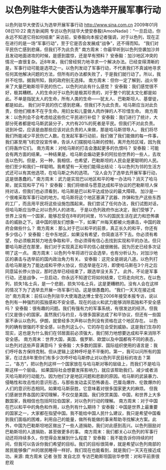# 以色列驻华大使否认为选举开展军事行动

以色列驻华大使否认为选举开展军事行动
http://www.sina.com.cn  2009年01月08日10:22   南方新闻网
专访以色列驻华大使安泰毅(AmosNadai)：“一旦启动，你永远不知道它将如何结束”
采访前，安泰毅向本报记者强调，对于以色列，现在正在进行的是一场“军事行动”，至于它是否会发展成“战争”，还不得而知。
“我们对平民伤亡感到悲痛，但我们不为此负责”
南方周末：你最早听到以色列空袭加沙并且发动地面进攻的时候，是感到震惊，还是早有预料？
安泰毅：加沙地区冲突的情况一直很复杂。近8年来，我们曾经努力地寻求一个解决办法。已经变得清晰的是，军事行动可能是选项之一。以色列发动了军事行动，不代表我们不真诚地寻求任何其他解决问题的方法，但所有的办法都失败了，于是我们就行动了。所以，我并不吃惊。据我所知，我的政府别无选择。
南方周末：但你一定了解到，战火带来了大量巴勒斯坦平民的伤亡。以色列对此有什么感觉？
安泰毅：我们感觉很不好，极其糟糕。人的生命对于以色列是极其珍贵的，对于整个的犹太文化都是如此。不单是指犹太人的生命，所有人类的生命——犹太人、巴勒斯坦人、基督徒，都是如此。
我们对平民的伤亡感到悲痛，但我们不为此负责。哈马斯应当对此负责，但他们根本不在乎生命。用妇女和儿童做人肉炸弹的人不珍惜生命。
南方周末：以色列会不会考虑给这些伤亡平民进行补偿？
安泰毅：我们进行了统计，大部分死者都是哈马斯武装分子，大约有20%的死者是平民。但我们不对此负责。说到补偿，应该是由那些应该对此负责的人来做，那是哈马斯领导人。
我们将尽我们所能减少平民伤亡人数。在发起军事行动前，我们做了我们能做的每一件事，我们甚至用飞机空投宣传单，告诉人们摆脱哈马斯的控制，离开危险区域，因为我们将轰炸它们。
南方周末：对哈马斯的打击会激起更多的仇恨吗？
安泰毅：可能会有两方面的结果。一种结果是，哈马斯会煽动更多的阿拉伯世界的一些人，去攻击以色列。但是，另一种，我相信，也希望，巴勒斯坦的人民会是更聪明的人民。他们至少和我们一样聪明。我希望有一天他们能得出结论：与以色列为邻的生活方式还可以有其他选项，在哈马斯之外的选项。
“没人会为了选举去开展军事行动，这是很愚蠢的。”
南方周末：武力是实现巴以地区和平的唯一办法吗？消灭了哈马斯，就实现和平了吗？
安泰毅：我们将继续与愿意达成和平协议的巴勒斯坦人保持对话，但我们也必须看到，哈马斯是巴以和平达成协议的最大障碍。
加沙是一个很难采取军事行动的地方。哈马斯将这个地区塞满了武器、炸弹和生产这些东西的工厂，而且用平民将这些设施包围起来。我们尝试了任何办法，我们试图对话，但哈马斯应当停止对以色列人的进攻。
于是以色列政府作出决定，我们受够了，世界上没有一个国家，能够忍受在8年的时间里，15%的国民生活在武力和恐怖袭击的威胁之下。请中国的朋友们想象一下，如果广州每天都被火炮袭击，中国的政府会做些什么？
南方周末：那么对于巴以和平的前景，真正长久的和平，你还有多少信心？
安泰毅：在中东地区，如果没有希望，你简直活不下去。你必须有希望，你必须极其努力地去争取和平，你必须得有信心去找到实现和平的办法。但只要哈马斯还在那里，我们对于实现真正和平的信心就很微弱。因为历史已经多次证明了这一点。
南方周末：以色列今年将进行议会选举，也有分析认为，对加沙地区的袭击与选举前的国内政治角力有关。
安泰毅：这完全是胡说八道。以色列打击哈马斯是为了能达成和平停火协议，但选举是在2月，即使哈马斯在3个月之后同意延长停火协议，那时选举已经结束了，跟选举没关系了。
此外，不论是军事行动，还是战争，一旦启动，你永远不知道它将如何结束，它将走向何方。在以色列，损失1名士兵，是一个悲剧，损失10名士兵，这是更糟糕的。没有人会在这样的情况下为了选举去开展一场军事行动。这是很愚蠢的。
“我们一天天在接近成功”
南方周末：前任以色列驻华大使海逸达博士曾在2006年接受本报专访，说以色列有一种强烈的孤独感和不安全感。现在的战火和武力能够消除孤独和不安全感吗？
安泰毅：很有趣的问题。我们有强有力的军事系统，有很发达的经济。但我们又是很小的国家。虽然我们与约旦，与很多国家达成了和平协议，但还有一些国家不承认以色列。伊朗，就曾经多次声称以色列没有资格在这个地区存在。
以色列的确有很强的不安全感，以色列这么小，它的存在会受到威胁。这是我们生存的现实，这也是为什么我们在邻居面前必须强大，我们努力地想要达成和平来消除不安全感。
南方周末：世界大国，美国、俄罗斯、欧盟以及中国都有不同的表态，以色列对这些声音满意吗？
安泰毅：大多数的国家、国际组织使用的语言是：我们呼吁各方保持克制。但从逻辑上这种呼吁是不平衡的。第一，我可以问所有的国家，在过去8年里你们有多少次呼吁哈马斯停止对以色列平民目标的攻击？第二，“各方”，把以色列这样一个国家放在与哈马斯对等的层级上，而我们不是哈马斯这样一个层级。
如果国际社会想要发挥影响力，就应该帮助我们，减少或者消灭哈马斯的行动能力。因为他们才是地区问题和悲剧的原因。哈马斯的武装暴力、侵略性和攻击性的意识形态，与那些发动孟买恐怖袭击、巴厘岛爆炸、伦敦爆炸的人们的意识形态相同。如果哈马斯获胜，它意味着对很多国家更大的麻烦。
但我们感谢世界各国的深切理解，不仅仅是美国。我们欣赏美国、中国，和世界上大多数国家，我相信也包括阿拉伯国家，对以色列行动的理解。
南方周末：对于中国在巴以和平中的角色和作用，以色列有什么期待？
安泰毅：中国是世界上最重要的国家之一，大家都在指望中国。我不能给中国人民什么建议，我只是希望中国看到我们面临的困难，利用自己的能量，做所有能做的事来帮助寻找解决方案。此外，中国为巴勒斯坦地区做出了一些人道捐助，我们对此感到高兴。以色列鼓励对巴勒斯坦的人道捐助，甚至做更多的事。
南方周末：我们都关心以色列的军事行动还将持续多久，你觉得会发展到什么程度？
安泰毅：我不能告诉你持续的时间，但我可以告诉你我们希望的目标。我们的目标很简单，就是希望以色列南部的居民能够像广州的居民睡得一样好。我们现在也能看到，就是我们一天天在接近成功。来源: 南方周末 记者 张哲 发自北京
专访巴勒斯坦国驻华参赞：对和平前景很悲观

